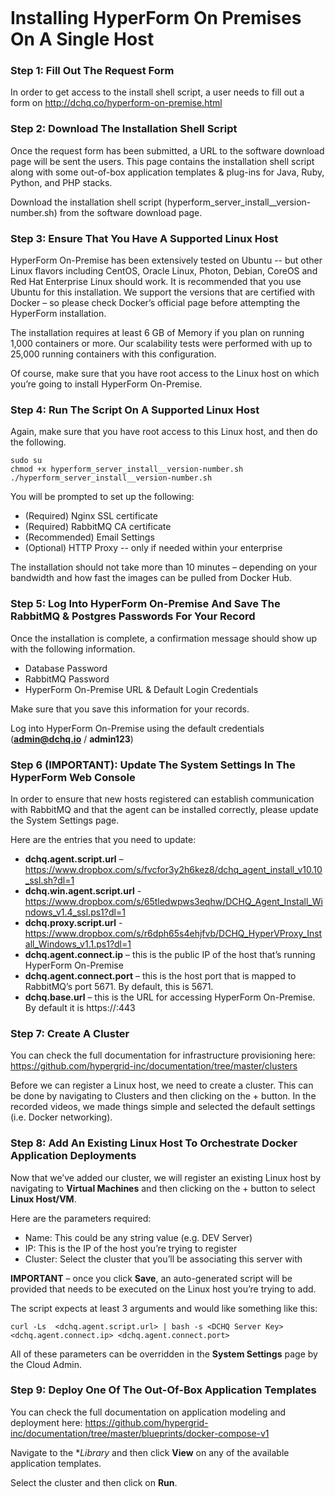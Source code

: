 <figure>
<img src="http://www.hypergrid.com/wp-content/themes/hypergrid/img/logo.png" alt="" />
</figure>

Installing HyperForm On Premises On A Single Host 
===========================

### Step 1: Fill Out The Request Form
In order to get access to the install shell script, a user needs to fill out a form on http://dchq.co/hyperform-on-premise.html

### Step 2: Download The Installation Shell Script
Once the request form has been submitted, a URL to the software download page will be sent the users. This page contains the installation shell script along with some out-of-box application templates & plug-ins for Java, Ruby, Python, and PHP stacks.

Download the installation shell script (hyperform_server_install__version-number.sh) from the software download page.

### Step 3: Ensure That You Have A Supported Linux Host
HyperForm On-Premise has been extensively tested on Ubuntu -- but other Linux flavors including CentOS, Oracle Linux, Photon, Debian, CoreOS and Red Hat Enterprise Linux should work. It is recommended that you use Ubuntu for this installation. We support the versions that are certified with Docker – so please check Docker’s official page before attempting the HyperForm installation.

The installation requires at least 6 GB of Memory if you plan on running 1,000 containers or more. Our scalability tests were performed with up to 25,000 running containers with this configuration.

Of course, make sure that you have root access to the Linux host on which you’re going to install HyperForm On-Premise.

### Step 4: Run The Script On A Supported Linux Host
Again, make sure that you have root access to this Linux host, and then do the following.

~~~~~~~~~~~~~~~~~~~~~~~~~~~~~~~~~~~~~~~~~~~~~~~~~~~~~~~~~~~~~~~~~~~~~~~~~~~~~~~~
sudo su
chmod +x hyperform_server_install__version-number.sh
./hyperform_server_install__version-number.sh
~~~~~~~~~~~~~~~~~~~~~~~~~~~~~~~~~~~~~~~~~~~~~~~~~~~~~~~~~~~~~~~~~~~~~~~~~~~~~~~~

You will be prompted to set up the following:
-   (Required) Nginx SSL certificate
-   (Required) RabbitMQ CA certificate
-   (Recommended) Email Settings
-   (Optional) HTTP Proxy -- only if needed within your enterprise

The installation should not take more than 10 minutes – depending on your bandwidth and how fast the images can be pulled from Docker Hub.

### Step 5: Log Into HyperForm On-Premise And Save The RabbitMQ & Postgres Passwords For Your Record
Once the installation is complete, a confirmation message should show up with the following information.
-   Database Password
-   RabbitMQ Password
-   HyperForm On-Premise URL & Default Login Credentials

Make sure that you save this information for your records.

Log into HyperForm On-Premise using the default credentials (**admin@dchq.io** / **admin123**)

### Step 6 (IMPORTANT): Update The System Settings In The HyperForm Web Console
In order to ensure that new hosts registered can establish communication with RabbitMQ and that the agent can be installed correctly, please update the System Settings page.

Here are the entries that you need to update:
-   **dchq.agent.script.url** – https://www.dropbox.com/s/fvcfor3y2h6kez8/dchq_agent_install_v10.10_ssl.sh?dl=1
-   **dchq.win.agent.script.url** - https://www.dropbox.com/s/65tledwpws3eqhw/DCHQ_Agent_Install_Windows_v1.4_ssl.ps1?dl=1
-   **dchq.proxy.script.url** - https://www.dropbox.com/s/r6dph65s4ehjfvb/DCHQ_HyperVProxy_Install_Windows_v1.1.ps1?dl=1
-   **dchq.agent.connect.ip** – this is the public IP of the host that’s running HyperForm On-Premise
-   **dchq.agent.connect.port** – this is the host port that is mapped to RabbitMQ’s port 5671. By default, this is 5671.
-   **dchq.base.url**  – this is the URL for accessing HyperForm On-Premise. By default it is https://<DCHQ-IP>:443

### Step 7: Create A Cluster
You can check the full documentation for infrastructure provisioning here:
https://github.com/hypergrid-inc/documentation/tree/master/clusters

Before we can register a Linux host, we need to create a cluster. This can be done by navigating to Clusters and then clicking on the + button. In the recorded videos, we made things simple and selected the default settings (i.e. Docker networking). 

### Step 8: Add An Existing Linux Host To Orchestrate Docker Application Deployments
Now that we’ve added our cluster, we will register an existing Linux host by navigating to **Virtual Machines** and then clicking on the + button to select **Linux Host/VM**.

Here are the parameters required:
-   Name: This could be any string value (e.g. DEV Server)
-   IP: This is the IP of the host you’re trying to register
-   Cluster: Select the cluster that you’ll be associating this server with

**IMPORTANT** – once you click **Save**, an auto-generated script will be provided that needs to be executed on the Linux host you’re trying to add.

The script expects at least 3 arguments and would like something like this:

~~~~~~~~~~~~~~~~~~~~~~~~~~~~~~~~~~~~~~~~~~~~~~~~~~~~~~~~~~~~~~~~~~~~~~~~~~~~~~~~
curl -Ls  <dchq.agent.script.url> | bash -s <DCHQ Server Key> <dchq.agent.connect.ip> <dchq.agent.connect.port>
~~~~~~~~~~~~~~~~~~~~~~~~~~~~~~~~~~~~~~~~~~~~~~~~~~~~~~~~~~~~~~~~~~~~~~~~~~~~~~~~

All of these parameters can be overridden in the **System Settings** page by the Cloud Admin.

### Step 9: Deploy One Of The Out-Of-Box Application Templates
You can check the full documentation on application modeling and deployment here:
https://github.com/hypergrid-inc/documentation/tree/master/blueprints/docker-compose-v1

Navigate to the **Library* and then click **View** on any of the available application templates.

Select the cluster and then click on **Run**.
